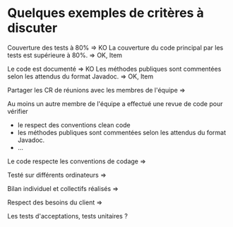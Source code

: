 # Quelques exemples de critères à discuter

Couverture des tests à 80% => KO
La couverture du code principal par les tests est supérieure à 80%. => OK,  Item


Le code est documenté => KO
Les méthodes publiques sont commentées selon les attendus du format Javadoc. => OK, Item


Partager les CR de réunions avec les membres de l'équipe =>

Au moins un autre membre de l'équipe a effectué une revue de code pour vérifier
- le respect des conventions clean code
- les méthodes publiques sont commentées selon les attendus du format Javadoc.
- ...


Le code respecte les conventions de codage =>

Testé sur différents ordinateurs =>

Bilan individuel et collectifs réalisés => 

Respect des besoins du client => 

Les tests d'acceptations, tests unitaires ?
